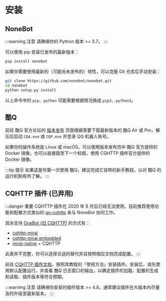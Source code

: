 # 安装

## NoneBot

:::warning 注意
请确保你的 Python 版本 >= 3.7。
:::

可以使用 pip 安装已发布的最新版本：

```bash
pip install nonebot
```

如果你需要使用最新的（可能尚未发布的）特性，可以克隆 Git 仓库后手动安装：

```bash
git clone https://github.com/nonebot/nonebot.git
cd nonebot
python setup.py install
```

以上命令中的 `pip`、`python` 可能需要根据情况换成 `pip3`、`python3`。

## 酷Q

前往 酷Q 官方论坛的 [版本发布](https://cqp.cc/b/news) 页面根据需要下载最新版本的 酷Q Air 或 Pro，解压后启动 `CQA.exe` 或 `CQP.exe` 并登录 QQ 机器人账号。

如果你的操作系统是 Linux 或 macOS，可以使用版本发布页中 酷Q 官方提供的 Docker 镜像，也可以直接跳至下一个标题，使用 CQHTTP 插件官方提供的 Docker 镜像。

:::tip 提示
如果这是你第一次使用 酷Q，建议完成它自带的新手教程，以对 酷Q 的运行机制有所了解。
:::

## CQHTTP 插件 (已弃用)

:::danger 重要
CQHTTP 插件在 2020 年 8 月后已经无法使用。目前推荐使用功能和配置方式类似的 [go-cqhttp](https://github.com/Mrs4s/go-cqhttp) 来与 NoneBot 协同工作。

其余支持 [OneBot (旧 CQHTTP)](https://github.com/howmanybots/onebot) 的方式有：

* [cqhttp-mirai](https://github.com/yyuueexxiinngg/cqhttp-mirai)
* [cqhttp-mirai embedded](https://github.com/yyuueexxiinngg/cqhttp-mirai/tree/embedded)
* [mirai-native](https://github.com/iTXTech/mirai-native) + CQHTTP

此表并不完整，你可以选择合适的替代并且按照相应文档完成配置。
:::

前往 [CQHTTP 插件文档](https://cqhttp.cc/docs/)，按照其教程的「使用方法」安装插件。安装后，请先使用默认配置运行，并查看 酷Q 日志窗口的输出，以确定插件的加载、配置的生成和读取、插件版本等符合预期。

:::warning 注意
请确保你安装的插件版本 >= 4.8，通常建议插件在大版本内尽量及时升级至最新版本。
:::
